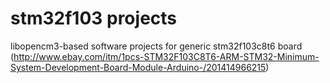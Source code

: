 # stm32f103 projects

libopencm3-based software projects for generic stm32f103c8t6 board (http://www.ebay.com/itm/1pcs-STM32F103C8T6-ARM-STM32-Minimum-System-Development-Board-Module-Arduino-/201414966215)

